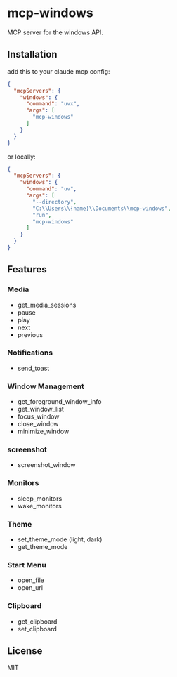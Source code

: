 # mcp-windows

MCP server for the windows API.

## Installation

add this to your claude mcp config:

```json
{
  "mcpServers": {
    "windows": {
      "command": "uvx",
      "args": [
        "mcp-windows"
      ]
    }
  }
}
```

or locally:

```json
{
  "mcpServers": {
    "windows": {
      "command": "uv",
      "args": [
        "--directory",
        "C:\\Users\\{name}\\Documents\\mcp-windows",
        "run",
        "mcp-windows"
      ]
    }
  }
}
```

## Features

### Media

- get_media_sessions
- pause
- play
- next
- previous

### Notifications

- send_toast

### Window Management

- get_foreground_window_info
- get_window_list
- focus_window
- close_window
- minimize_window

### screenshot

- screenshot_window

### Monitors

- sleep_monitors
- wake_monitors

### Theme

- set_theme_mode (light, dark)
- get_theme_mode

### Start Menu

- open_file
- open_url

### Clipboard

- get_clipboard
- set_clipboard

## License

MIT